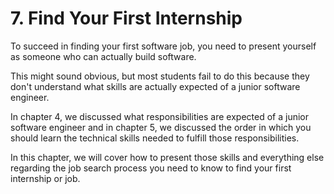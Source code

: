 # 7. Find Your First Internship

To succeed in finding your first software job, you need to present yourself as someone who can actually build software.

This might sound obvious, but most students fail to do this because they don't understand what skills are actually expected of a junior software engineer.

In chapter 4, we discussed what responsibilities are expected of a junior software engineer and in chapter 5, we discussed the order in which you should learn the technical skills needed to fulfill those responsibilities.

In this chapter, we will cover how to present those skills and everything else regarding the job search process you need to know to find your first internship or job.
